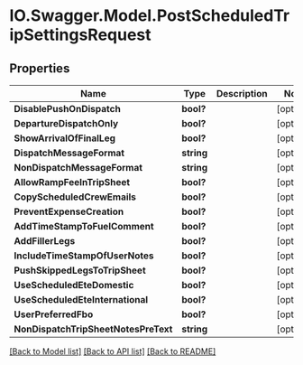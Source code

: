 # IO.Swagger.Model.PostScheduledTripSettingsRequest
## Properties

Name | Type | Description | Notes
------------ | ------------- | ------------- | -------------
**DisablePushOnDispatch** | **bool?** |  | [optional] 
**DepartureDispatchOnly** | **bool?** |  | [optional] 
**ShowArrivalOfFinalLeg** | **bool?** |  | [optional] 
**DispatchMessageFormat** | **string** |  | [optional] 
**NonDispatchMessageFormat** | **string** |  | [optional] 
**AllowRampFeeInTripSheet** | **bool?** |  | [optional] 
**CopyScheduledCrewEmails** | **bool?** |  | [optional] 
**PreventExpenseCreation** | **bool?** |  | [optional] 
**AddTimeStampToFuelComment** | **bool?** |  | [optional] 
**AddFillerLegs** | **bool?** |  | [optional] 
**IncludeTimeStampOfUserNotes** | **bool?** |  | [optional] 
**PushSkippedLegsToTripSheet** | **bool?** |  | [optional] 
**UseScheduledEteDomestic** | **bool?** |  | [optional] 
**UseScheduledEteInternational** | **bool?** |  | [optional] 
**UserPreferredFbo** | **bool?** |  | [optional] 
**NonDispatchTripSheetNotesPreText** | **string** |  | [optional] 

[[Back to Model list]](../README.md#documentation-for-models) [[Back to API list]](../README.md#documentation-for-api-endpoints) [[Back to README]](../README.md)

